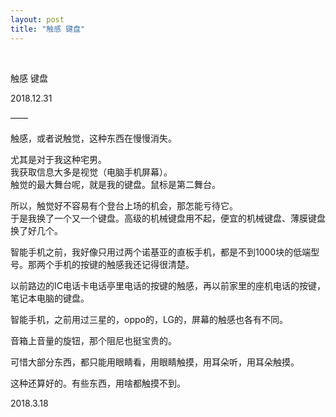 ```yaml
---
layout: post
title: "触感 键盘"
---
```


  
&nbsp;
&nbsp;


触感 键盘

2018.12.31

——

触感，或者说触觉，这种东西在慢慢消失。

尤其是对于我这种宅男。
<br>我获取信息大多是视觉（电脑手机屏幕）。
<br>触觉的最大舞台呢，就是我的键盘。鼠标是第二舞台。

所以，触觉好不容易有个登台上场的机会，那怎能亏待它。
<br>于是我换了一个又一个键盘。高级的机械键盘用不起，便宜的机械键盘、薄膜键盘换了好几个。

智能手机之前，我好像只用过两个诺基亚的直板手机，都是不到1000块的低端型号。那两个手机的按键的触感我还记得很清楚。

以前路边的IC电话卡电话亭里电话的按键的触感，再以前家里的座机电话的按键，笔记本电脑的键盘。

智能手机，之前用过三星的，oppo的，LG的，屏幕的触感也各有不同。

音箱上音量的旋钮，那个阻尼也挺宝贵的。

可惜大部分东西，都只能用眼睛看，用眼睛触摸，用耳朵听，用耳朵触摸。

这种还算好的。有些东西，用啥都触摸不到。

2018.3.18